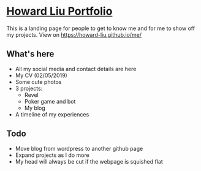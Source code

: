 # [Howard Liu Portfolio](https://howard-liu.github.io/me/)
This is a landing page for people to get to know me and for me to show off my projects. View on https://howard-liu.github.io/me/

## What's here
- All my social media and contact details are here
- My CV (02/05/2019)
- Some cute photos
- 3 projects:
  - Revel
  - Poker game and bot
  - My blog
- A timeline of my experiences

## Todo
- Move blog from wordpress to another github page
- Expand projects as I do more
- My head will always be cut if the webpage is squished flat
